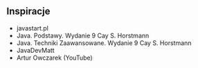 ## Inspiracje

- javastart.pl
- Java. Podstawy. Wydanie 9 Cay S. Horstmann
- Java. Techniki Zaawansowane. Wydanie 9 Cay S. Horstmann
- JavaDevMatt
- Artur Owczarek (YouTube)


